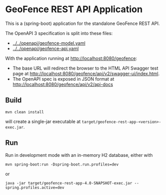 # GeoFence REST API Application

This is a (spring-boot) application for the standalone GeoFence REST API.

The OpenAPI 3 specification is split into these files:

- [../../openapi/geofence-model.yaml](../../openapi/geofence-model.yaml)
- [../../openapi/geofence-api.yaml](../../openapi/geofence-api.yaml)

With the application running at [http://localhost:8080/geofence](http://localhost:8080/geofence):

- The base URL will redirect the browser to the HTML API Swagger test page at [http://localhost:8080/geofence/api/v2/swagger-ui/index.html](http://localhost:8080/geofence/api/v2/swagger-ui/index.html).
- The OpenAPI spec is exposed in JSON format at [http://localhost:8080/geofence/api/v2/api-docs](http://localhost:8080/geofence/api/v2/api-docs)


## Build

```
mvn clean install
```

will create a single-jar executable at `target/geofence-rest-app-<version>-exec.jar`.

## Run

Run in development mode with an in-memory H2 database, either with

	mvn spring-boot:run -Dspring-boot.run.profiles=dev

or

	java -jar target/geofence-rest-app-4.0-SNAPSHOT-exec.jar --spring.profiles.active=dev

